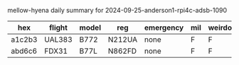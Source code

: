mellow-hyena daily summary for 2024-09-25-anderson1-rpi4c-adsb-1090

|hex|flight|model|reg|emergency|mil|weirdo|
|--|--|--|--|--|--|--|
|a1c2b3|UAL383|B772|N212UA|none|F|F|
|abd6c6|FDX31|B77L|N862FD|none|F|F|
